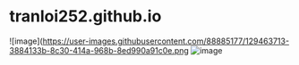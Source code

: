 # tranloi252.github.io
![image](https://user-images.githubusercontent.com/88885177/129463713-3884133b-8c30-414a-968b-8ed990a91c0e.png
![image](https://user-images.githubusercontent.com/88885177/129463734-81c3b8fc-3117-4574-908f-6dc16f10c9f0.png)
